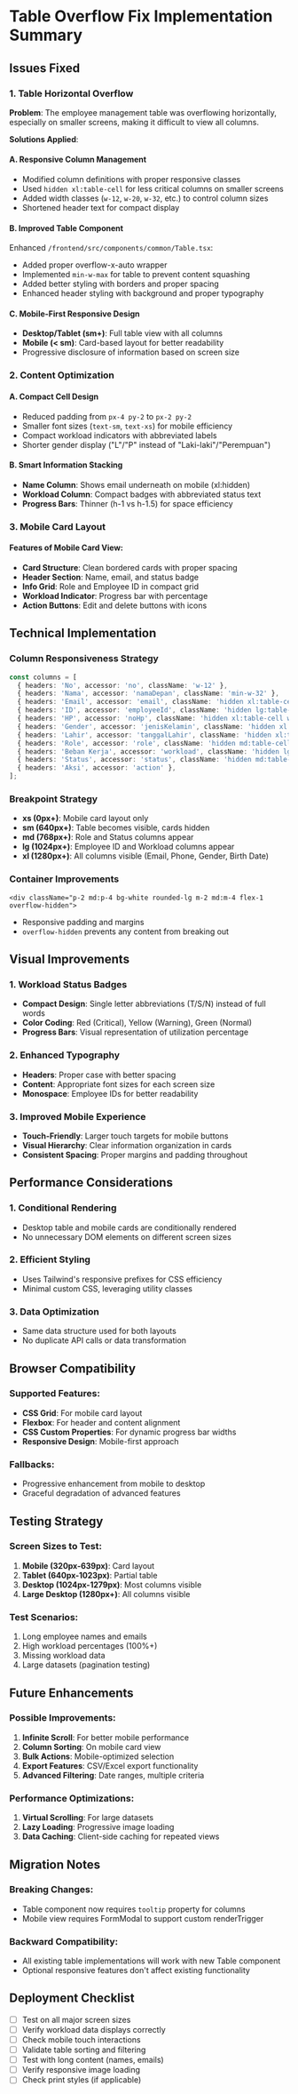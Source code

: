 # Table Overflow Fix Implementation Summary

## Issues Fixed

### 1. Table Horizontal Overflow
**Problem**: The employee management table was overflowing horizontally, especially on smaller screens, making it difficult to view all columns.

**Solutions Applied**:

#### A. Responsive Column Management
- Modified column definitions with proper responsive classes
- Used `hidden xl:table-cell` for less critical columns on smaller screens
- Added width classes (`w-12`, `w-20`, `w-32`, etc.) to control column sizes
- Shortened header text for compact display

#### B. Improved Table Component
Enhanced `/frontend/src/components/common/Table.tsx`:
- Added proper overflow-x-auto wrapper
- Implemented `min-w-max` for table to prevent content squashing
- Added better styling with borders and proper spacing
- Enhanced header styling with background and proper typography

#### C. Mobile-First Responsive Design
- **Desktop/Tablet (sm+)**: Full table view with all columns
- **Mobile (< sm)**: Card-based layout for better readability
- Progressive disclosure of information based on screen size

### 2. Content Optimization

#### A. Compact Cell Design
- Reduced padding from `px-4 py-2` to `px-2 py-2`
- Smaller font sizes (`text-sm`, `text-xs`) for mobile efficiency
- Compact workload indicators with abbreviated labels
- Shorter gender display ("L"/"P" instead of "Laki-laki"/"Perempuan")

#### B. Smart Information Stacking
- **Name Column**: Shows email underneath on mobile (xl:hidden)
- **Workload Column**: Compact badges with abbreviated status text
- **Progress Bars**: Thinner (h-1 vs h-1.5) for space efficiency

### 3. Mobile Card Layout

#### Features of Mobile Card View:
- **Card Structure**: Clean bordered cards with proper spacing
- **Header Section**: Name, email, and status badge
- **Info Grid**: Role and Employee ID in compact grid
- **Workload Indicator**: Progress bar with percentage
- **Action Buttons**: Edit and delete buttons with icons

## Technical Implementation

### Column Responsiveness Strategy
```typescript
const columns = [
  { headers: 'No', accessor: 'no', className: 'w-12' },
  { headers: 'Nama', accessor: 'namaDepan', className: 'min-w-32' },
  { headers: 'Email', accessor: 'email', className: 'hidden xl:table-cell min-w-48' },
  { headers: 'ID', accessor: 'employeeId', className: 'hidden lg:table-cell w-20' },
  { headers: 'HP', accessor: 'noHp', className: 'hidden xl:table-cell w-32' },
  { headers: 'Gender', accessor: 'jenisKelamin', className: 'hidden xl:table-cell w-16' },
  { headers: 'Lahir', accessor: 'tanggalLahir', className: 'hidden xl:table-cell w-24' },
  { headers: 'Role', accessor: 'role', className: 'hidden md:table-cell w-24' },
  { headers: 'Beban Kerja', accessor: 'workload', className: 'hidden lg:table-cell w-32' },
  { headers: 'Status', accessor: 'status', className: 'hidden md:table-cell w-20' },
  { headers: 'Aksi', accessor: 'action' },
];
```

### Breakpoint Strategy
- **xs (0px+)**: Mobile card layout only
- **sm (640px+)**: Table becomes visible, cards hidden
- **md (768px+)**: Role and Status columns appear
- **lg (1024px+)**: Employee ID and Workload columns appear
- **xl (1280px+)**: All columns visible (Email, Phone, Gender, Birth Date)

### Container Improvements
```tsx
<div className="p-2 md:p-4 bg-white rounded-lg m-2 md:m-4 flex-1 overflow-hidden">
```
- Responsive padding and margins
- `overflow-hidden` prevents any content from breaking out

## Visual Improvements

### 1. Workload Status Badges
- **Compact Design**: Single letter abbreviations (T/S/N) instead of full words
- **Color Coding**: Red (Critical), Yellow (Warning), Green (Normal)
- **Progress Bars**: Visual representation of utilization percentage

### 2. Enhanced Typography
- **Headers**: Proper case with better spacing
- **Content**: Appropriate font sizes for each screen size
- **Monospace**: Employee IDs for better readability

### 3. Improved Mobile Experience
- **Touch-Friendly**: Larger touch targets for mobile buttons
- **Visual Hierarchy**: Clear information organization in cards
- **Consistent Spacing**: Proper margins and padding throughout

## Performance Considerations

### 1. Conditional Rendering
- Desktop table and mobile cards are conditionally rendered
- No unnecessary DOM elements on different screen sizes

### 2. Efficient Styling
- Uses Tailwind's responsive prefixes for CSS efficiency
- Minimal custom CSS, leveraging utility classes

### 3. Data Optimization
- Same data structure used for both layouts
- No duplicate API calls or data transformation

## Browser Compatibility

### Supported Features:
- **CSS Grid**: For mobile card layout
- **Flexbox**: For header and content alignment
- **CSS Custom Properties**: For dynamic progress bar widths
- **Responsive Design**: Mobile-first approach

### Fallbacks:
- Progressive enhancement from mobile to desktop
- Graceful degradation of advanced features

## Testing Strategy

### Screen Sizes to Test:
1. **Mobile (320px-639px)**: Card layout
2. **Tablet (640px-1023px)**: Partial table
3. **Desktop (1024px-1279px)**: Most columns visible
4. **Large Desktop (1280px+)**: All columns visible

### Test Scenarios:
1. Long employee names and emails
2. High workload percentages (100%+)
3. Missing workload data
4. Large datasets (pagination testing)

## Future Enhancements

### Possible Improvements:
1. **Infinite Scroll**: For better mobile performance
2. **Column Sorting**: On mobile card view
3. **Bulk Actions**: Mobile-optimized selection
4. **Export Features**: CSV/Excel export functionality
5. **Advanced Filtering**: Date ranges, multiple criteria

### Performance Optimizations:
1. **Virtual Scrolling**: For large datasets
2. **Lazy Loading**: Progressive image loading
3. **Data Caching**: Client-side caching for repeated views

## Migration Notes

### Breaking Changes:
- Table component now requires `tooltip` property for columns
- Mobile view requires FormModal to support custom renderTrigger

### Backward Compatibility:
- All existing table implementations will work with new Table component
- Optional responsive features don't affect existing functionality

## Deployment Checklist

- [ ] Test on all major screen sizes
- [ ] Verify workload data displays correctly
- [ ] Check mobile touch interactions
- [ ] Validate table sorting and filtering
- [ ] Test with long content (names, emails)
- [ ] Verify responsive image loading
- [ ] Check print styles (if applicable)

